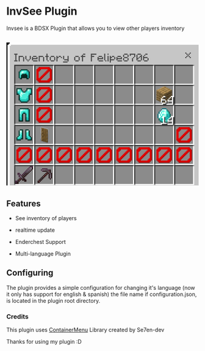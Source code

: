 
# InvSee Plugin

Invsee is a BDSX Plugin that allows you to view other players inventory

![Preview Image](./resources/preview.png)
---

## Features
- See inventory of players

- realtime update

- Enderchest Support

- Multi-language Plugin

## Configuring

The plugin provides a simple configuration for changing it's language (now it only has support for english & spanish)
the file name if configuration.json, is located in the plugin root directory.

### Credits

This plugin uses [ContainerMenu](https://github.com/Se7en-dev/ContainerMenu) Library created by Se7en-dev


Thanks for using my plugin :D

